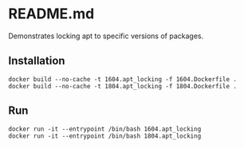 # README.md
Demonstrates locking apt to specific versions of packages.

## Installation
```
docker build --no-cache -t 1604.apt_locking -f 1604.Dockerfile .  
docker build --no-cache -t 1804.apt_locking -f 1804.Dockerfile .  
```

## Run 
```
docker run -it --entrypoint /bin/bash 1604.apt_locking 
docker run -it --entrypoint /bin/bash 1804.apt_locking 
```

